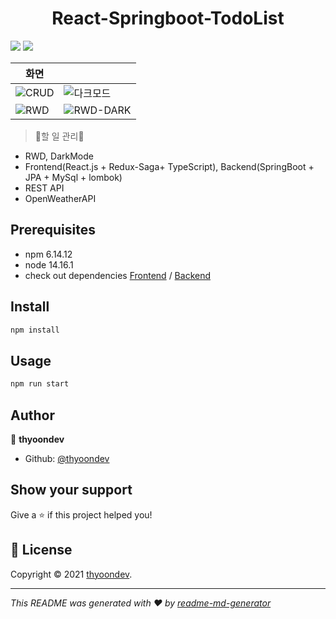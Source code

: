 <h1 align="center">React-Springboot-TodoList</h1>
<p>
  <img src="https://img.shields.io/badge/npm-6.14.12-blue.svg" />
  <img src="https://img.shields.io/badge/node-14.16.1-blue.svg" />

</p>

| 화면                                                                      |                                                                               |
| ------------------------------------------------------------------------- | ----------------------------------------------------------------------------- |
| ![CRUD](https://drive.google.com/uc?id=19U3_jp95gSWYKtXtnmfxBMY3S82y0HeZ) | ![다크모드](https://drive.google.com/uc?id=1qlCrnYoDaR4Y0qEYD_pnsdtjS3m-cE-B) |
| ![RWD](https://drive.google.com/uc?id=1rVANEP_WGA1OB2cPHWX91Od-6V_wtyX9)  | ![RWD-DARK](https://drive.google.com/uc?id=141QJAqePGtlliVz_B_8xxmh4sdml8349) |

> 📝할 일 관리📝

- RWD, DarkMode
- Frontend(React.js + Redux-Saga+ TypeScript), Backend(SpringBoot + JPA + MySql + lombok)
- REST API
- OpenWeatherAPI

## Prerequisites

- npm 6.14.12
- node 14.16.1
- check out dependencies [Frontend](https://github.com/thyoondev/React-Springboot-TodoList/blob/master/todoList-Frontend/package.json) / [Backend](https://github.com/thyoondev/React-Springboot-TodoList/blob/master/todoList-Backend/pom.xml)

## Install

```sh
npm install
```

## Usage

```sh
npm run start
```

## Author

👤 **thyoondev**

- Github: [@thyoondev](https://github.com/thyoondev)

## Show your support

Give a ⭐️ if this project helped you!

## 📝 License

Copyright © 2021 [thyoondev](https://github.com/thyoondev).<br />

---

_This README was generated with ❤️ by [readme-md-generator](https://github.com/kefranabg/readme-md-generator)_
